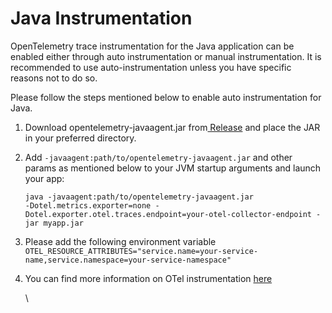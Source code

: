 # Java Instrumentation

OpenTelemetry trace instrumentation for the Java application can be enabled either through auto instrumentation or manual instrumentation. It is recommended to use auto-instrumentation unless you have specific reasons not to do so.

Please follow the steps mentioned below to enable auto instrumentation for Java.

1. Download  opentelemetry-javaagent.jar  from[ Release](https://github.com/open-telemetry/opentelemetry-java-instrumentation/releases) and place the JAR in your preferred directory.&#x20;
2.  Add `-javaagent:path/to/opentelemetry-javaagent.jar` and other params as mentioned below to your JVM startup arguments and launch your app:



    `java -javaagent:path/to/opentelemetry-javaagent.jar` \
    `-Dotel.metrics.exporter=none -Dotel.exporter.otel.traces.endpoint=your-otel-collector-endpoint -jar myapp.jar`
3. Please add the following environment variable\
   `OTEL_RESOURCE_ATTRIBUTES="service.name=your-service-name,service.namespace=your-service-namespace"`
4.  You can find more information on OTel instrumentation [here](https://opentelemetry.io/docs/instrumentation/java/)

    \
